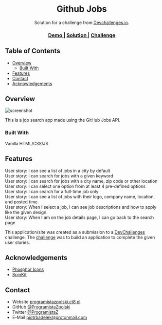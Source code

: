 <!-- Please update value in the {}  -->

<h1 align="center">Github Jobs</h1>

<div align="center">
   Solution for a challenge from  <a href="http://devchallenges.io" target="_blank">Devchallenges.io</a>.
</div>

<div align="center">
  <h3>
    <a href="https://programistazpolski.ct8.pl/devchallenge/github-jobs/">
      Demo
    </a>
    <span> | </span>
    <a href="https://{your-url-to-the-solution}">
      Solution
    </a>
    <span> | </span>
    <a href="https://devchallenges.io/challenges/TtUjDt19eIHxNQ4n5jps">
      Challenge
    </a>
  </h3>
</div>

<!-- TABLE OF CONTENTS -->

## Table of Contents

- [Overview](#overview)
  - [Built With](#built-with)
- [Features](#features)
- [Contact](#contact)
- [Acknowledgements](#acknowledgements)

<!-- OVERVIEW -->

## Overview

![screenshot](https://user-images.githubusercontent.com/16707738/92399059-5716eb00-f132-11ea-8b14-bcacdc8ec97b.png)

This is a job search app made using the GitHub Jobs API.

### Built With

<!-- This section should list any major frameworks that you built your project using. Here are a few examples.-->

Vanilla HTML/CSS/JS

## Features

<!-- List the features of your application or follow the template. Don't share the figma file here :) -->
User story: I can see a list of jobs in a city by default<br>
User story: I can search for jobs with a given keyword<br>
User story: I can search for jobs with a city name, zip code or other location<br>
User story: I can select one option from at least 4 pre-defined options<br>
User story: I can search for a full-time job only<br>
User story: I can see a list of jobs with their logo, company name, location, and posted time.<br>
User story: When I select a job, I can see job descriptions and how to apply like the given design.<br>
User story: When I am on the job details page, I can go back to the search page<br>

This application/site was created as a submission to a [DevChallenges](https://devchallenges.io/challenges) challenge. The [challenge](https://devchallenges.io/challenges/TtUjDt19eIHxNQ4n5jps) was to build an application to complete the given user stories.

## Acknowledgements

<!-- This section should list any articles or add-ons/plugins that helps you to complete the project. This is optional but it will help you in the future. For example: -->

- [Phosphor Icons](https://phosphoricons.com/)
- [SpinKit](https://tobiasahlin.com/spinkit/)

## Contact

- Website [programistazpolski.ct8.pl](https://programistazpolski.ct8.pl/)
- GitHub [@ProgramistaZpolski](https://github.com/ProgramistaZpolski)
- Twitter [@ProgramistaZ](https://twitter.com/ProgramistaZ)
- E-Mail [piotrbadelek@protonmail.com](mailto:piotrbadelek@protonmail.com)
